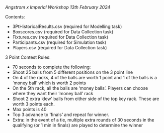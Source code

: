 *Angstrom x Imperial Workshop 13th February 2024*

Contents:
- 3PtHistoricalResults.csv (required for Modelling task)
- Boxscores.csv (required for Data Collection task)
- Fixtures.csv (required for Data Collection task)
- Participants.csv (required for Simulation task)
- Players.csv (required for Data Collection task)

3 Point Contest Rules:
- 70 seconds to complete the following:
- Shoot 25 balls from 5 different positions on the 3 point line
- On 4 of the racks, 4 of the balls are worth 1 point and 1 of the balls is a ‘money ball’ which is worth 2 points
- On the 5th rack, all the balls are ‘money balls’. Players can choose where they want their ‘money ball’ rack
- Shoot 2 extra ‘dew’ balls from either side of the top key rack. These are worth 3 points each.
- Max points is 40
- Top 3 advance to ‘finals’ and repeat for winner.
- Extra: in the event of a tie, multiple extra rounds of 30 seconds in the qualifying (or 1 min in finals) are played to determine the winner
